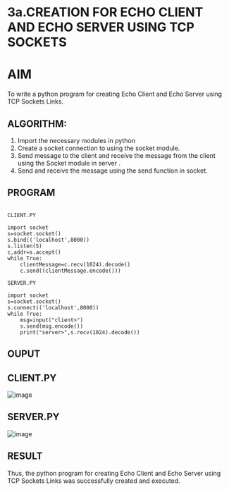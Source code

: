 # 3a.CREATION FOR ECHO CLIENT AND ECHO SERVER USING TCP SOCKETS
# AIM
To write a python program for creating Echo Client and Echo Server using TCP
Sockets Links.
## ALGORITHM:
1. Import the necessary modules in python
2. Create a socket connection to using the socket module.
3. Send message to the client and receive the message from the client using the Socket module in
 server .
4. Send and receive the message using the send function in socket.
## PROGRAM

```

CLIENT.PY

import socket
s=socket.socket()
s.bind(('localhost',8000))
s.listen(5)
c,addr=s.accept()
while True:
    clientMessage=c.recv(1024).decode()
    c.send((clientMessage.encode()))

```

```
SERVER.PY

import socket
s=socket.socket()
s.connect(('localhost',8000))
while True:
    msg=input("client>")
    s.send(msg.encode())
    print("server>",s.recv(1024).decode())

```

## OUPUT

## CLIENT.PY

![image](https://github.com/user-attachments/assets/3f423ffd-a43f-4e9b-940e-97e9c8dee006)


## SERVER.PY


![image](https://github.com/user-attachments/assets/0e2446d1-7f43-4d5a-9ce3-11626eb616da)


## RESULT
Thus, the python program for creating Echo Client and Echo Server using TCP Sockets Links was successfully created and executed.
